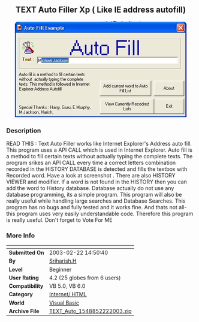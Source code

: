 ﻿<div align="center">

## TEXT Auto Filler Xp \( Like IE address autofill\)

<img src="PIC2003222224757744.jpg">
</div>

### Description

READ THIS : Text Auto Filler works like Internet Explorer's Address auto fill. This program uses a API CALL which is used in Internet Explorer. Auto fill is a method to fill certain texts without actually typing the complete texts. The program srikes an API CALL every time a correct letters combination recorded in the HISTORY DATABASE is detected and fills the textbox with Recorded word. Have a look at screenshot . There are also HISTORY VIEWER and modifier. If a word is not found in the HISTORY then you can add the word to History database. Database actually do not use any database programming, its a simple program. This program will also be really useful while handling large searches and Database Searches. This program has no bugs and fully tested and it works fine. And thats not all- this program uses very easily understandable code. Therefore this program is really useful. Don't forget to Vote For ME
 
### More Info
 


<span>             |<span>
---                |---
**Submitted On**   |2003-02-22 14:50:40
**By**             |[Sriharish\.H](https://github.com/Planet-Source-Code/PSCIndex/blob/master/ByAuthor/sriharish-h.md)
**Level**          |Beginner
**User Rating**    |4.2 (25 globes from 6 users)
**Compatibility**  |VB 5\.0, VB 6\.0
**Category**       |[Internet/ HTML](https://github.com/Planet-Source-Code/PSCIndex/blob/master/ByCategory/internet-html__1-34.md)
**World**          |[Visual Basic](https://github.com/Planet-Source-Code/PSCIndex/blob/master/ByWorld/visual-basic.md)
**Archive File**   |[TEXT\_Auto\_1548852222003\.zip](https://github.com/Planet-Source-Code/sriharish-h-text-auto-filler-xp-like-ie-address-autofill__1-43446/archive/master.zip)








